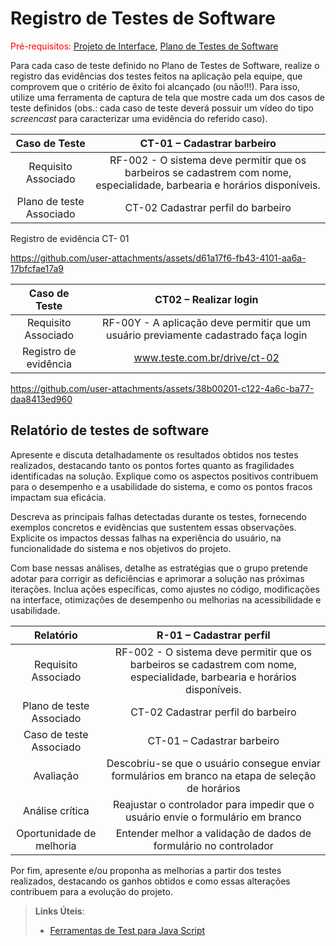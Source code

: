 # Registro de Testes de Software

<span style="color:red">Pré-requisitos: <a href="3-Projeto de Interface.md"> Projeto de Interface</a></span>, <a href="8-Plano de Testes de Software.md"> Plano de Testes de Software</a>

Para cada caso de teste definido no Plano de Testes de Software, realize o registro das evidências dos testes feitos na aplicação pela equipe, que comprovem que o critério de êxito foi alcançado (ou não!!!). Para isso, utilize uma ferramenta de captura de tela que mostre cada um dos casos de teste definidos (obs.: cada caso de teste deverá possuir um vídeo do tipo _screencast_ para caracterizar uma evidência do referido caso).

| **Caso de Teste** 	| **CT-01 – Cadastrar barbeiro** 	|
|:---:	|:---:	|
|	Requisito Associado 	| RF-002 - O sistema deve permitir que os barbeiros se cadastrem com nome, especialidade, barbearia e horários disponíveis.	|
|	Plano de teste Associado 	| CT-02 Cadastrar perfil do barbeiro |

Registro de evidência  CT- 01

https://github.com/user-attachments/assets/d61a17f6-fb43-4101-aa6a-17bfcfae17a9



| **Caso de Teste** 	| **CT02 – Realizar login** 	|
|:---:	|:---:	|
|	Requisito Associado 	| RF-00Y - A aplicação deve permitir que um usuário previamente cadastrado faça login |
|Registro de evidência | www.teste.com.br/drive/ct-02 |


https://github.com/user-attachments/assets/38b00201-c122-4a6c-ba77-daa8413ed960


## Relatório de testes de software

Apresente e discuta detalhadamente os resultados obtidos nos testes realizados, destacando tanto os pontos fortes quanto as fragilidades identificadas na solução. Explique como os aspectos positivos contribuem para o desempenho e a usabilidade do sistema, e como os pontos fracos impactam sua eficácia.

Descreva as principais falhas detectadas durante os testes, fornecendo exemplos concretos e evidências que sustentem essas observações. Explicite os impactos dessas falhas na experiência do usuário, na funcionalidade do sistema e nos objetivos do projeto.

Com base nessas análises, detalhe as estratégias que o grupo pretende adotar para corrigir as deficiências e aprimorar a solução nas próximas iterações. Inclua ações específicas, como ajustes no código, modificações na interface, otimizações de desempenho ou melhorias na acessibilidade e usabilidade.

| **Relatório** 	| **R-01 – Cadastrar perfil** 	|
|:---:	|:---:	|
|	Requisito Associado 	|  RF-002 - O sistema deve permitir que os barbeiros se cadastrem com nome, especialidade, barbearia e horários disponíveis. |
|	Plano de teste Associado 	| CT-02 Cadastrar perfil do barbeiro |
|	Caso de teste Associado 	| CT-01 – Cadastrar barbeiro |
|	Avaliação | Descobriu-se que o usuário consegue enviar formulários em branco na etapa de seleção de horários |
| Análise crítica | Reajustar o controlador para impedir que o usuário envie o formulário em branco |
| Oportunidade de melhoria | Entender melhor a validação de dados de formulário no controlador |



Por fim, apresente e/ou proponha as melhorias a partir dos testes realizados, destacando os ganhos obtidos e como essas alterações contribuem para a evolução do projeto.

> **Links Úteis**:
> - [Ferramentas de Test para Java Script](https://geekflare.com/javascript-unit-testing/)
